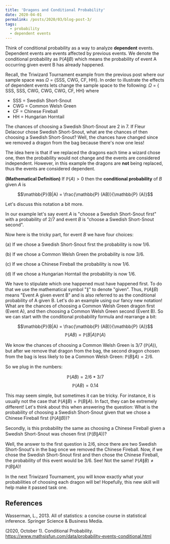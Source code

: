 ```yaml
---
title: 'Dragons and Conditional Probability'
date: 2020-04-01
permalink: /posts/2020/03/blog-post-3/
tags:
  - probability
  - dependent events
---
```


Think of conditional probability as a way to analyze **dependent** events. Dependent events are events affected by previous events. We denote the conditional probability as $\mathbb{P} (A \| B)$ which means the probability of event A occurring given event B has already happened.

Recall, the Triwizard Tournament example from the previous post where our sample space was $\Omega$ = {SSS, CWG, CF, HH}. In order to illustrate the effects of dependent events lets change the sample space to the following: $\Omega$ = { SSS, SSS, CWG, CWG, CWG, CF, HH} where

* SSS = Swedish Short-Snout
* CWG = Common Welsh Green
* CF = Chinese Fireball
* HH = Hungarian Horntail

The chances of choosing a Swedish Short-Snout are 2 in 7. If Fleur Delacour chose Swedish Short-Snout, what are the chances of then choosing a Swedish Short-Snout? Well, the chances have changed since we removed a dragon from the bag because there's now one less!

The idea here is that if we replaced the dragons each time a wizard chose one, then the probability would not change and the events are considered independent. However, in this example the dragons are **not** being replaced, thus the events are considered dependent.

**(Mathematical Definition)** If $\mathbb{P}(A) > 0$ then the **conditional probability** of $B$ given $A$ is

$$\mathbb{P}(B|A) = \frac{\mathbb{P} (AB)}{\mathbb{P} (A)}$$

Let's discuss this notation a bit more.

In our example let's say event $A$ is "choose a Swedish Short-Snout first" with a probability of 2/7 and event $B$ is "choose a Swedish Short-Snout second".

Now here is the tricky part, for event $B$ we have four choices:
    
(a) If we chose a Swedish Short-Snout first the probability is now 1/6.

(b) If we chose a Common Welsh Green the probability is now 3/6.

(c) If we chose a Chinese Fireball the probability is now 1/6.

(d) If we chose a Hungarian Horntail the probability is now 1/6.

We have to stipulate which one happened must have happened first. To do that we use the mathematical symbol "$\|$" to denote "given". Thus, $\mathbb{P}(A\|B)$ means "Event A given event B" and is also referred to as the conditional probability of A given B. Let's do an example using our fancy new notation! What are the chances of choosing a Common Welsh Green dragon first (Event A), and then choosing a Common Welsh Green second (Event B). So we can start with the conditional probability formula and rearrange a bit:

$$\mathbb{P}(B|A) = \frac{\mathbb{P} (AB)}{\mathbb{P} (A)}$$
$$\mathbb{P} (AB) = \mathbb{P}(B|A) \mathbb{P} (A)$$

We know the chances of choosing a Common Welsh Green is 3/7 ($\mathbb{P} (A)$), but after we remove that dragon from the bag, the second dragon chosen from the bag is less likely to be a Common Welsh Green: $\mathbb{P} (B\|A) = 2/6$.

So we plug in the numbers:

$$\mathbb{P} (AB) = 2/6 * 3/7$$
$$\mathbb{P} (AB) = 0.14$$

This may seem simple, but sometimes it can be tricky. For instance, it is usually not the case that $\mathbb{P}(A\|B) = \mathbb{P}(B\|A)$. In fact, they can be extremely different! Let's think about this when answering the question: What is the probability of choosing a Swedish Short-Snout given that we chose a Chinese Fireball first ($\mathbb{P}(A\|B)$)?

Secondly, is this probability the same as choosing a Chinese Fireball given a Swedish Short-Snout was chosen first ($\mathbb{P}(B\|A)$)?

Well, the answer to the first question is 2/6, since there are two Swedish Short-Snout's in the bag once we removed the Chinese Fireball. Now, if we chose the Swedish Short-Snout first and then chose the Chinese Fireball, the probability of this event would be 3/6. See! Not the same! $\mathbb{P}(A\|B) \ne \mathbb{P}(B\|A)$!

In the next Triwizard Tournament, you will know exactly what your probabilities of choosing each dragon will be! Hopefully, this new skill will help make it passed task one.

## References

Wasserman, L., 2013. All of statistics: a concise course in statistical inference. Springer Science \& Business Media.

(2020, October 1). Conditional Probability. https://www.mathsisfun.com/data/probability-events-conditional.html
